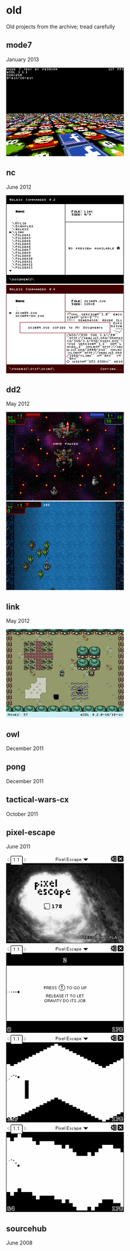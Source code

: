 # old
Old projects from the archive; tread carefully

## mode7
January 2013

![mode7](screenshots/mode7.png?raw=true)

## nc
June 2012

![nc1](screenshots/nc1.png?raw=true) ![nc2](screenshots/nc2.png?raw=true)

## dd2
May 2012

![dd21](screenshots/dd21.png?raw=true) ![dd22](screenshots/dd22.png?raw=true)

## link
May 2012

![link](screenshots/link.png?raw=true)

## owl
December 2011

## pong
December 2011

## tactical-wars-cx
October 2011

## pixel-escape
June 2011

![pixel-escape1](screenshots/pixel-escape1.gif?raw=true) ![pixel-escape2](screenshots/pixel-escape2.gif?raw=true) ![pixel-escape3](screenshots/pixel-escape3.gif?raw=true) ![pixel-escape4](screenshots/pixel-escape4.gif?raw=true)

## sourcehub
June 2008
